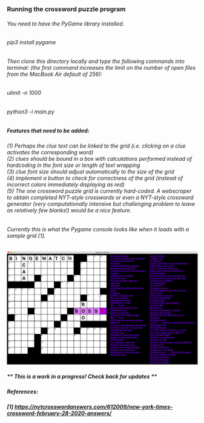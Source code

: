 ### Running the crossword puzzle program
###### You need to have the PyGame library installed.
###### pip3 install pygame

###### Then clone this directory locally and type the following commands into terminal: (the first command increases the limit on the number of open files from the MacBook Air default of 256):
###### ulimit -n 1000
###### python3 -i main.py

##### Features that need to be added: 
###### (1) Perhaps the clue text can be linked to the grid (i.e. clicking on a clue activates the corresponding word) </br> (2) clues should be bound in a box with calculations performed instead of hardcoding in the font size or length of text wrapping </br> (3) clue font size should adjust automatically to the size of the grid </br> (4) implement a button to check for correctness of the grid (instead of incorrect colors immediately displaying as red) </br> (5) The one crossword puzzle grid is currently hard-coded. A webscraper to obtain completed NYT-style crosswords or even a NYT-style crossword generator (very computationally intensive but challenging problem to leave as relatively few blanks!) would be a nice feature. 

###### Currently this is what the Pygame console looks like when it loads with a sample grid [1].
![crossword example image](https://github.com/merillium/crossword_puzzle/blob/master/images/sample_crossword.png)

##### ** This is a work in a progress! Check back for updates **

##### References:
##### [1] https://nytcrosswordanswers.com/612009/new-york-times-crossword-february-28-2020-answers/
